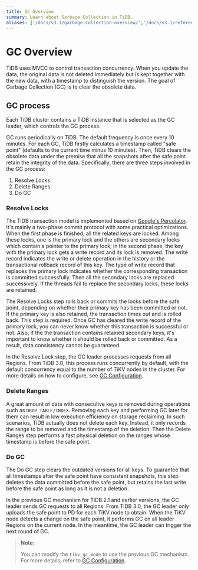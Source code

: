 ```yaml
---
title: GC Overview
summary: Learn about Garbage Collection in TiDB.
aliases: ['/docs/v3.1/garbage-collection-overview/','/docs/v3.1/reference/garbage-collection/overview/']
---
```


# GC Overview

TiDB uses MVCC to control transaction concurrency. When you update the data, the original data is not deleted immediately but is kept together with the new data, with a timestamp to distinguish the version. The goal of Garbage Collection (GC) is to clear the obsolete data.

## GC process

Each TiDB cluster contains a TiDB instance that is selected as the GC leader, which controls the GC process.

GC runs periodically on TiDB. The default frequency is once every 10 minutes. For each GC, TiDB firstly calculates a timestamp called "safe point" (defaults to the current time minus 10 minutes). Then, TiDB clears the obsolete data under the premise that all the snapshots after the safe point retain the integrity of the data. Specifically, there are three steps involved in the GC process:

1. Resolve Locks
2. Delete Ranges
3. Do GC

### Resolve Locks

The TiDB transaction model is implemented based on [Google's Percolator](https://ai.google/research/pubs/pub36726). It's mainly a two-phase commit protocol with some practical optimizations. When the first phase is finished, all the related keys are locked. Among these locks, one is the primary lock and the others are secondary locks which contain a pointer to the primary lock; in the second phase, the key with the primary lock gets a write record and its lock is removed. The write record indicates the write or delete operation in the history or the transactional rollback record of this key. The type of write record that replaces the primary lock indicates whether the corresponding transaction is committed successfully. Then all the secondary locks are replaced successively. If the threads fail to replace the secondary locks, these locks are retained.

The Resolve Locks step rolls back or commits the locks before the safe point, depending on whether their primary key has been committed or not. If the primary key is also retained, the transaction times out and is rolled back.
This step is required. Once GC has cleared the write record of the primary lock, you can never know whether this transaction is successful or not. Also, if the the transaction contains retained secondary keys, it's important to know whether it should be rolled back or committed. As a result, data consistency cannot be guaranteed.

In the Resolve Lock step, the GC leader processes requests from all Regions. From TiDB 3.0, this process runs concurrently by default, with the default concurrency equal to the number of TiKV nodes in the cluster. For more details on how to configure, see [GC Configuration](/garbage-collection-configuration.md#tikv_gc_auto_concurrency).

### Delete Ranges

A great amount of data with consecutive keys is removed during operations such as `DROP TABLE/INDEX`. Removing each key and performing GC later for them can result in low execution efficiency on storage reclaiming. In such scenarios, TiDB actually does not delete each key. Instead, it only records the range to be removed and the timestamp of the deletion. Then the Delete Ranges step performs a fast physical deletion on the ranges whose timestamp is before the safe point.

### Do GC

The Do GC step clears the outdated versions for all keys. To guarantee that all timestamps after the safe point have consistent snapshots, this step deletes the data committed before the safe point, but retains the last write before the safe point as long as it is not a deletion.

In the previous GC mechanism for TiDB 2.1 and earlier versions, the GC leader sends GC requests to all Regions. From TiDB 3.0, the GC leader only uploads the safe point to PD for each TiKV node to obtain. When the TiKV node detects a change on the safe point, it performs GC on all leader Regions on the current node. In the meantime, the GC leader can trigger the next round of GC.

> **Note:**
>
> You can modify the `tikv_gc_mode` to use the previous GC mechanism. For more details, refer to [GC Configuration](/garbage-collection-configuration.md).
